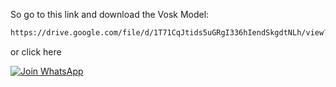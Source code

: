 So go to this link and download the Vosk Model:

```bash
https://drive.google.com/file/d/1T71CqJtids5uGRgI336hIendSkgdtNLh/view?usp=drive_link
```
or click here

<a href="https://drive.google.com/file/d/1T71CqJtids5uGRgI336hIendSkgdtNLh/view?usp=drive_link">
    <img src="https://img.shields.io/badge/Google%20Drive-Shared-blue?logo=google-drive&logoColor=white&style=flat-square" alt="Join WhatsApp">
  </a>
